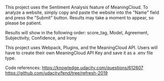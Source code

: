 This project uses the Sentiment Analysis feature of MeaningCloud. To analyze a website, simply copy and paste the website into the "Name" field and press the "Submit" button. Results may take a moment to appear, so please be patient.

Results will show in the following order: score_tag, Model, Agreement, Subjectivity, Confidence, and Irony

This project uses Webpack, Plugins, and the MeaningCloud API. Users will have to create their own MeaningCloud API Key and save it as a .env file type.


Code references:
https://knowledge.udacity.com/questions/612607
https://github.com/udacity/fend/tree/refresh-2019
